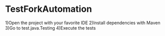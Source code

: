 # TestForkAutomation

1)Open the project with your favorite IDE
2)Install dependencies with Maven
3)Go to test.java.Testing
4)Execute the tests
